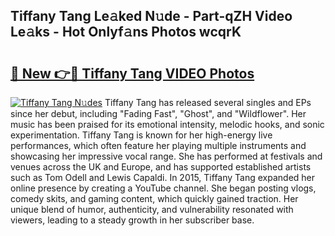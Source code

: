 ## Tiffany Tang Le𝚊ked N𝚞de - Part-qZH Video Le𝚊ks - Hot Onlyf𝚊ns Photos wcqrK

# <h2><a href="http://ab36379.deff.icu/?id=Tiffany+Tang">🔗 New 👉🔴 Tiffany Tang VIDEO Photos</a></h2>

[![Tiffany Tang N𝚞des](https://i.imgur.com/rIISA9y.gif)](http://ab36379.deff.icu/?id=Tiffany+Tang)
Tiffany Tang has released several singles and EPs since her debut, including "Fading Fast", "Ghost", and "Wildflower". Her music has been praised for its emotional intensity, melodic hooks, and sonic experimentation. Tiffany Tang is known for her high-energy live performances, which often feature her playing multiple instruments and showcasing her impressive vocal range. She has performed at festivals and venues across the UK and Europe, and has supported established artists such as Tom Odell and Lewis Capaldi. In 2015, Tiffany Tang expanded her online presence by creating a YouTube channel. She began posting vlogs, comedy skits, and gaming content, which quickly gained traction. Her unique blend of humor, authenticity, and vulnerability resonated with viewers, leading to a steady growth in her subscriber base.
